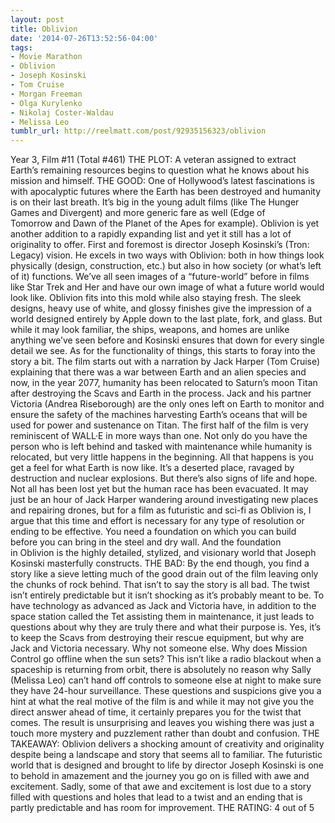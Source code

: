 ```yaml
---
layout: post
title: Oblivion
date: '2014-07-26T13:52:56-04:00'
tags:
- Movie Marathon
- Oblivion
- Joseph Kosinski
- Tom Cruise
- Morgan Freeman
- Olga Kurylenko
- Nikolaj Coster-Waldau
- Melissa Leo
tumblr_url: http://reelmatt.com/post/92935156323/oblivion
---
```



Year 3, Film #11 (Total #461)
THE PLOT: A veteran assigned to extract Earth’s remaining resources begins to question what he knows about his mission and himself.
THE GOOD: One of Hollywood’s latest fascinations is with apocalyptic futures where the Earth has been destroyed and humanity is on their last breath. It’s big in the young adult films (like The Hunger Games and Divergent) and more generic fare as well (Edge of Tomorrow and Dawn of the Planet of the Apes for example). Oblivion is yet another addition to a rapidly expanding list and yet it still has a lot of originality to offer.
First and foremost is director Joseph Kosinski’s (Tron: Legacy) vision. He excels in two ways with Oblivion: both in how things look physically (design, construction, etc.) but also in how society (or what’s left of it) functions. We’ve all seen images of a “future-world” before in films like Star Trek and Her and have our own image of what a future world would look like. Oblivion fits into this mold while also staying fresh. The sleek designs, heavy use of white, and glossy finishes give the impression of a world designed entirely by Apple down to the last plate, fork, and glass. But while it may look familiar, the ships, weapons, and homes are unlike anything we’ve seen before and Kosinski ensures that down for every single detail we see.
As for the functionality of things, this starts to foray into the story a bit. The film starts out with a narration by Jack Harper (Tom Cruise) explaining that there was a war between Earth and an alien species and now, in the year 2077, humanity has been relocated to Saturn’s moon Titan after destroying the Scavs and Earth in the process. Jack and his partner Victoria (Andrea Riseborough) are the only ones left on Earth to monitor and ensure the safety of the machines harvesting Earth’s oceans that will be used for power and sustenance on Titan.
The first half of the film is very reminiscent of WALL·E in more ways than one. Not only do you have the person who is left behind and tasked with maintenance while humanity is relocated, but very little happens in the beginning. All that happens is you get a feel for what Earth is now like. It’s a deserted place, ravaged by destruction and nuclear explosions. But there’s also signs of life and hope. Not all has been lost yet but the human race has been evacuated. It may just be an hour of Jack Harper wandering around investigating new places and repairing drones, but for a film as futuristic and sci-fi as Oblivion is, I argue that this time and effort is necessary for any type of resolution or ending to be effective. You need a foundation on which you can build before you can bring in the steel and dry wall. And the foundation in Oblivion is the highly detailed, stylized, and visionary world that Joseph Kosinski masterfully constructs.
THE BAD: By the end though, you find a story like a sieve letting much of the good drain out of the film leaving only the chunks of rock behind. That isn’t to say the story is all bad. The twist isn’t entirely predictable but it isn’t shocking as it’s probably meant to be. To have technology as advanced as Jack and Victoria have, in addition to the space station called the Tet assisting them in maintenance, it just leads to questions about why they are truly there and what their purpose is. Yes, it’s to keep the Scavs from destroying their rescue equipment, but why are Jack and Victoria necessary. Why not someone else. Why does Mission Control go offline when the sun sets? This isn’t like a radio blackout when a spaceship is returning from orbit, there is absolutely no reason why Sally (Melissa Leo) can’t hand off controls to someone else at night to make sure they have 24-hour surveillance. These questions and suspicions give you a hint at what the real motive of the film is and while it may not give you the direct answer ahead of time, it certainly prepares you for the twist that comes. The result is unsurprising and leaves you wishing there was just a touch more mystery and puzzlement rather than doubt and confusion.
THE TAKEAWAY: Oblivion delivers a shocking amount of creativity and originality despite being a landscape and story that seems all to familiar. The futuristic world that is designed and brought to life by director Joseph Kosinski is one to behold in amazement and the journey you go on is filled with awe and excitement. Sadly, some of that awe and excitement is lost due to a story filled with questions and holes that lead to a twist and an ending that is partly predictable and has room for improvement.
THE RATING: 4 out of 5
